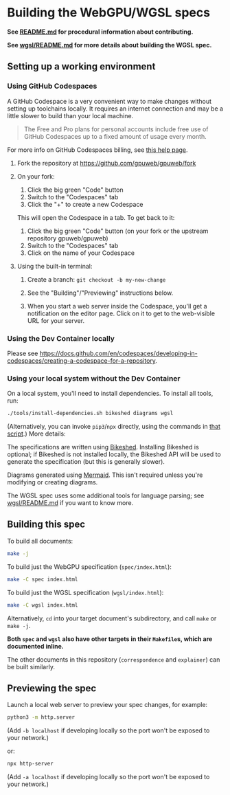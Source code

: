 # Building the WebGPU/WGSL specs

**See [README.md](README.md) for procedural information about contributing.**

**See [wgsl/README.md](wgsl/README.md) for more details about building the WGSL spec.**

## Setting up a working environment

### Using GitHub Codespaces

A GitHub Codespace is a very convenient way to make changes without setting up toolchains locally.
It requires an internet connection and may be a little slower to build than your local machine.

> The Free and Pro plans for personal accounts include free use of GitHub Codespaces up to a fixed amount of usage every month.

For more info on GitHub Codespaces billing, see [this help page](https://docs.github.com/en/billing/managing-billing-for-github-codespaces/about-billing-for-github-codespaces).

1. Fork the repository at <https://github.com/gpuweb/gpuweb/fork>
1. On your fork:
    1. Click the big green "Code" button
    1. Switch to the "Codespaces" tab
    1. Click the "+" to create a new Codespace

    This will open the Codespace in a tab. To get back to it:

    1. Click the big green "Code" button (on your fork or the upstream repository gpuweb/gpuweb)
    1. Switch to the "Codespaces" tab
    1. Click on the name of your Codespace
1. Using the built-in terminal:
    1. Create a branch: `git checkout -b my-new-change`
    1. See the "Building"/"Previewing" instructions below.

    1. When you start a web server inside the Codespace, you'll get a notification on
        the editor page. Click on it to get to the web-visible URL for your server.

### Using the Dev Container locally

Please see <https://docs.github.com/en/codespaces/developing-in-codespaces/creating-a-codespace-for-a-repository>.

### Using your local system without the Dev Container

On a local system, you'll need to install dependencies.
To install all tools, run:

```bash
./tools/install-dependencies.sh bikeshed diagrams wgsl
```

(Alternatively, you can invoke `pip3`/`npx` directly, using the commands in
[that script](../tools/install-dependencies.sh).) More details:

The specifications are written using [Bikeshed](https://tabatkins.github.io/bikeshed).
Installing Bikeshed is optional; if Bikeshed is not installed locally,
the Bikeshed API will be used to generate the specification
(but this is generally slower).

Diagrams generated using [Mermaid](https://mermaid-js.github.io/mermaid/).
This isn't required unless you're modifying or creating diagrams.

The WGSL spec uses some additional tools for language parsing;
see [wgsl/README.md](wgsl/README.md) if you want to know more.

## Building this spec

To build all documents:

```bash
make -j
```

To build just the WebGPU specification (`spec/index.html`):

```bash
make -C spec index.html
```

To build just the WGSL specification (`wgsl/index.html`):

```bash
make -C wgsl index.html
```

Alternatively, `cd` into your target document's subdirectory, and call `make` or `make -j`.

**Both `spec` and `wgsl` also have other targets in their `Makefile`s, which are documented inline.**

The other documents in this repository (`correspondence` and `explainer`) can be built similarly.

## Previewing the spec

Launch a local web server to preview your spec changes, for example:

```bash
python3 -m http.server
```

(Add `-b localhost` if developing locally so the port won't be exposed to your network.)

or:

```bash
npx http-server
```

(Add `-a localhost` if developing locally so the port won't be exposed to your network.)
